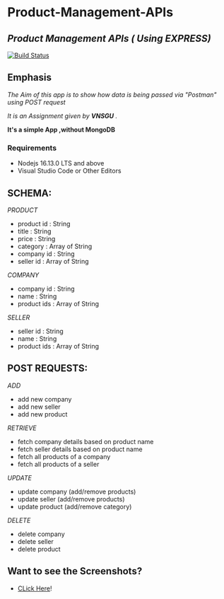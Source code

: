 # Product-Management-APIs
## _Product Management APIs ( Using EXPRESS)_


[![Build Status](https://travis-ci.org/joemccann/dillinger.svg?branch=master)](https://github.com/rowe20/Product-Management-APIs/blob/main/assignment-4/app.js)
## Emphasis

*The Aim of this app is to show how data is being passed via "Postman" using POST request*  

_It is an Assignment given by **VNSGU** ._

__It's a simple App ,without MongoDB__

### Requirements

* Nodejs 16.13.0 LTS and above
* Visual Studio Code or Other Editors

## SCHEMA:
_PRODUCT_
- product id : String
- title : String
- price : String
- category : Array of String
- company id : String
- seller id : Array of String

_COMPANY_
- company id : String
- name : String
- product ids : Array of String

_SELLER_
- seller id : String
- name : String
- product ids : Array of String

## POST REQUESTS:

_ADD_
- add new company
- add new seller
- add new product

_RETRIEVE_
- fetch company details based on product name
- fetch seller details based on product name
- fetch all products of a company
- fetch all products of a seller

_UPDATE_
- update company (add/remove products)
- update seller (add/remove products)
- update product (add/remove category)

_DELETE_
- delete company
- delete seller
- delete product

## Want to see the Screenshots?
- [CLick Here](https://github.com/rowe20/Product-Management-APIs/tree/main/assignment-4/Postman)!

